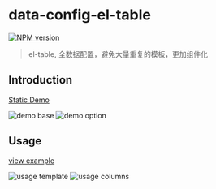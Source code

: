 # data-config-el-table

[![NPM version][npm-image]][npm-url]

[npm-image]: https://img.shields.io/npm/v/data-config-el-table.svg?longCache=true&style=for-the-badge
[npm-url]: https://www.npmjs.com/package/data-config-el-table

> el-table, 全数据配置，避免大量重复的模板，更加组件化

## Introduction

[Static Demo](https://realign.github.io/data-config-el-table/)

![demo base](https://github.com/ReAlign/data-config-el-table/blob/master/source/img/1.png)
![demo option](https://github.com/ReAlign/data-config-el-table/blob/master/source/img/2.png)

## Usage

[view example](https://github.com/ReAlign/data-config-el-table/blob/master/example/App.vue)

![usage template](https://github.com/ReAlign/data-config-el-table/blob/master/source/img/3.png)
![usage columns](https://github.com/ReAlign/data-config-el-table/blob/master/source/img/4.png)

